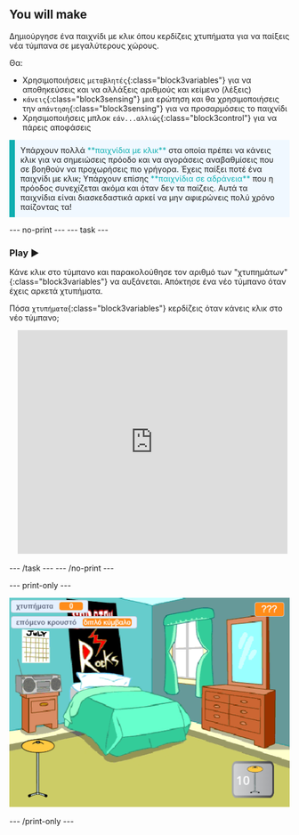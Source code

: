 ## You will make

Δημιούργησε ένα παιχνίδι με κλικ όπου κερδίζεις χτυπήματα για να παίξεις νέα τύμπανα σε μεγαλύτερους χώρους.

Θα:
+ Χρησιμοποιήσεις `μεταβλητές`{:class="block3variables"} για να αποθηκεύσεις και να αλλάξεις αριθμούς και κείμενο (λέξεις)
+ `κάνεις`{:class="block3sensing"} μια ερώτηση και θα χρησιμοποιήσεις την `απάντηση`{:class="block3sensing"} για να προσαρμόσεις το παιχνίδι
+ Χρησιμοποιήσεις μπλοκ `εάν...αλλιώς`{:class="block3control"} για να πάρεις αποφάσεις

<p style="border-left: solid; border-width:10px; border-color: #0faeb0; background-color: aliceblue; padding: 10px;">
Υπάρχουν πολλά <span style="color: #0faeb0">**παιχνίδια με κλικ**</span> στα οποία πρέπει να κάνεις κλικ για να σημειώσεις πρόοδο και να αγοράσεις αναβαθμίσεις που σε βοηθούν να προχωρήσεις πιο γρήγορα. Έχεις παίξει ποτέ ένα παιχνίδι με κλικ; Υπάρχουν επίσης <span style="color: #0faeb0">**παιχνίδια σε αδράνεια**</span> που η πρόοδος συνεχίζεται ακόμα και όταν δεν τα παίζεις. Αυτά τα παιχνίδια είναι διασκεδαστικά αρκεί να μην αφιερώνεις πολύ χρόνο παίζοντας τα!</p>

--- no-print --- --- task ---

### Play ▶️
<div style="display: flex; flex-wrap: wrap">
<div style="flex-basis: 175px; flex-grow: 1">  
Κάνε κλικ στο τύμπανο και παρακολούθησε τον αριθμό των "χτυπημάτων"{:class="block3variables"} να αυξάνεται. Απόκτησε ένα νέο τύμπανο όταν έχεις αρκετά χτυπήματα. 

Πόσα `χτυπήματα`{:class="block3variables"} κερδίζεις όταν κάνεις κλικ στο νέο τύμπανο;
</div>
<div class="scratch-preview" style="margin-left: 15px;">
  <iframe allowtransparency="true" width="485" height="402" src="https://scratch.mit.edu/projects/embed/522323676/?autostart=false" frameborder="0"></iframe>
</div>
</div>

--- /task --- --- /no-print ---

--- print-only ---

![Ολοκληρωμένο έργο](images/showcase_static.png)

--- /print-only ---
